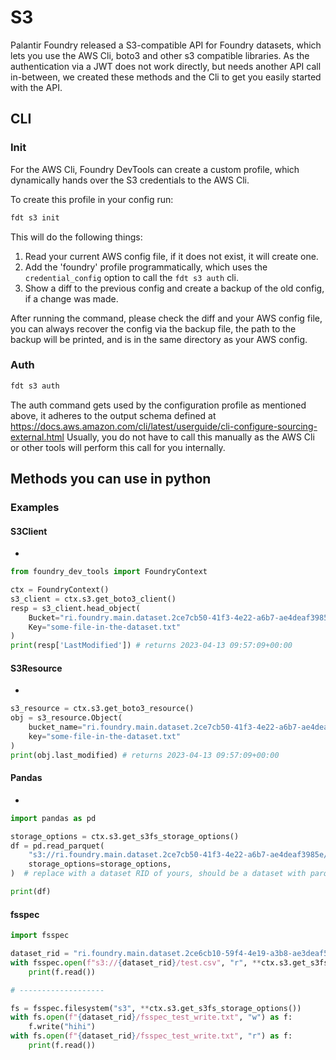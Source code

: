# S3

Palantir Foundry released a S3-compatible API for Foundry datasets, which lets you use the AWS Cli, boto3 and other s3 compatible libraries.
As the authentication via a JWT does not work directly, but needs another API call in-between, we created these methods and the Cli to get you easily started with the API.


## CLI

### Init

For the AWS Cli, Foundry DevTools can create a custom profile,  which dynamically hands over the S3 credentials to the AWS Cli.

To create this profile in your config run:

```zsh
fdt s3 init
```

This will do the following things:

1. Read your current AWS config file, if it does not exist, it will create one.
2. Add the 'foundry' profile programmatically, which uses the `credential_config` option to call the `fdt s3 auth` cli.
3. Show a diff to the previous config and create a backup of the old config, if a change was made.

After running the command, please check the diff and your AWS config file,
you can always recover the config via the backup file, the path to the backup will be printed, and is in the same directory as your AWS config.

### Auth

```zsh
fdt s3 auth
```

The auth command gets used by the configuration profile as mentioned above, it adheres to the output schema defined at https://docs.aws.amazon.com/cli/latest/userguide/cli-configure-sourcing-external.html
Usually, you do not have to call this manually as the AWS Cli or other tools will perform this call for you internally.

## Methods you can use in python


### Examples

#### S3Client

- [](#foundry_dev_tools.clients.s3_client.S3Client.get_boto3_client)

```python
from foundry_dev_tools import FoundryContext

ctx = FoundryContext()
s3_client = ctx.s3.get_boto3_client()
resp = s3_client.head_object(
    Bucket="ri.foundry.main.dataset.2ce7cb50-41f3-4e22-a6b7-ae4deaf3985e", # replace with a dataset RID of yours
    Key="some-file-in-the-dataset.txt"
)
print(resp['LastModified']) # returns 2023-04-13 09:57:09+00:00
```

#### S3Resource

- [](#foundry_dev_tools.clients.s3_client.S3Client.get_boto3_resource)
```python
s3_resource = ctx.s3.get_boto3_resource()
obj = s3_resource.Object(
    bucket_name="ri.foundry.main.dataset.2ce7cb50-41f3-4e22-a6b7-ae4deaf3985e",  # replace with a dataset RID of yours
    key="some-file-in-the-dataset.txt"
)
print(obj.last_modified) # returns 2023-04-13 09:57:09+00:00
```

#### Pandas

- [](#foundry_dev_tools.clients.s3_client.S3Client.get_s3fs_storage_options)
```python
import pandas as pd

storage_options = ctx.s3.get_s3fs_storage_options()
df = pd.read_parquet(
    "s3://ri.foundry.main.dataset.2ce7cb50-41f3-4e22-a6b7-ae4deaf3985e/spark",
    storage_options=storage_options,
)  # replace with a dataset RID of yours, should be a dataset with parquet files

print(df)
```

#### fsspec

```python
import fsspec

dataset_rid = "ri.foundry.main.dataset.2ce6cb10-59f4-4e19-a3b8-ae3deaf5985e"
with fsspec.open(f"s3://{dataset_rid}/test.csv", "r", **ctx.s3.get_s3fs_storage_options()) as f:
    print(f.read())

# -------------------

fs = fsspec.filesystem("s3", **ctx.s3.get_s3fs_storage_options())
with fs.open(f"{dataset_rid}/fsspec_test_write.txt", "w") as f:
    f.write("hihi")
with fs.open(f"{dataset_rid}/fsspec_test_write.txt", "r") as f:
    print(f.read())

````
